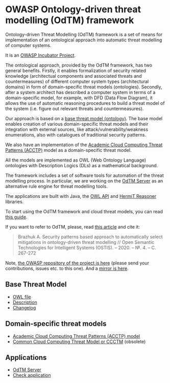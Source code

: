 
# OWASP Ontology-driven threat modelling (OdTM) framework

Ontology-driven Threat Modelling (OdTM) framework is a set of means for implementation 
of an ontological approach into automatic threat modelling of computer systems.

It is an [OWASP Incubator Project](https://owasp.org/www-project-ontology-driven-threat-modeling-framework/).

The ontological approach, provided by the OdTM framework, has two general benefits.
Firstly, it enables formalization of security related knowledge 
(architectual components and associated threats and countermeasures)
of different computer system types (architectural domains) in form of domain-specific threat models 
(ontologies).
Secondly, after a system architect has described a computer system in terms 
of a domain-specific model, for example, with DFD (Data Flow Diagram), 
it allows the use of automatic reasoning procedures to build a threat model of the system 
(i.e. figure out relevant threats and countermeasures).

Our approach is based on a [base threat model (ontology)](docs/BASEMODEL.md).
The base model enables creation of various domain-specific threat models 
and their integration with external sources, like attack/vulnerability/weakness enumerations, 
also with catalogues of traditional security patterns.

We also have an implementation of the [Academic Cloud Computing Threat Patterns (ACCTP)](docs/ODTMACCTP.md) model
as a domain-specific threat model.

All the models are implemented as OWL (Web Ontology Language) ontologies 
with Description Logics (DLs) as a mathematical background.

The framework includes a set of software tools for automation of the threat modelling process.
In particular, we are working on the [OdTM Server](applications/OdTMServer/) 
as an alternative rule engine for threat modelling tools.

The applications are built with Java, 
the [OWL API](https://github.com/owlcs/owlapi) 
and [HermiT Reasoner](http://www.hermit-reasoner.com/) libraries.

To start using the OdTM framework and cloud threat models, you can read [this guide](../guide/README.md).

If you want to refer to OdTM, please, read [this article](https://www.researchgate.net/publication/339415212_Security_patterns_based_approach_to_automatically_select_mitigations_in_ontology-driven_threat_modelling)
and cite it:
>Brazhuk A. Security patterns based approach to automatically select mitigations in ontology-driven threat modelling // Open Semantic Technologies for Intelligent Systems (OSTIS). – 2020. – №. 4. – С. 267-272

Note, [the OWASP repository of the project is here](https://github.com/OWASP/OdTM)
(please send your contributions, issues etc. to this one). 
And a [mirror is here](https://github.com/nets4geeks/OdTM).


## Base Threat Model

* [OWL file](OdTMBaseThreatModel.owl)
* [Description](docs/BASEMODEL.md)
* [Changelog](docs/BASEMODEL_changelog.md)

## Domain-specific threat models

* [Academic Cloud Computing Threat Patterns (ACCTP) model](docs/ODTMACCTP.md)
* [Common Cloud Computing Threat Model or CCCTM](docs/ODTMCCCTM.md) (obsolete)

## Applications

* [OdTM Server](applications/OdTMServer/)
* [Check application](applications/checkApplication/)

